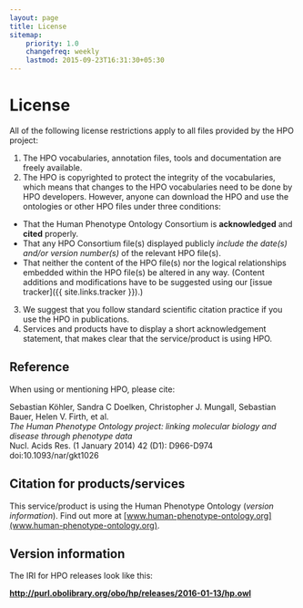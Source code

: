 ```yaml
---
layout: page
title: License
sitemap:
    priority: 1.0
    changefreq: weekly
    lastmod: 2015-09-23T16:31:30+05:30
---
```


# License

All of the following license restrictions apply to all files provided by the HPO project:

 1. The HPO vocabularies, annotation files, tools and documentation are freely available. 
 2. The HPO is copyrighted to protect the integrity of the vocabularies, which means that changes to the HPO vocabularies need to be done by HPO developers. 
    However, anyone can download the HPO and use the ontologies or other HPO files under three conditions:
  * That the Human Phenotype Ontology Consortium is **acknowledged** and **cited** properly.
  * That any HPO Consortium file(s) displayed publicly *include the date(s) and/or version number(s)* of the relevant HPO file(s).
  * That neither the content of the HPO file(s) nor the logical relationships embedded within the HPO file(s) be altered in any way. (Content additions and modifications have to be suggested using our [issue tracker]({{ site.links.tracker }}).)
 3. We suggest that you follow standard scientific citation practice if you use the HPO in publications.
 4. Services and products have to display a short acknowledgement statement, that makes clear that the service/product is using HPO.
 
 
 
## Reference

When using or mentioning HPO, please cite:

Sebastian Köhler, Sandra C Doelken, Christopher J. Mungall, Sebastian Bauer, Helen V. Firth, et al.  
*The Human Phenotype Ontology project: linking molecular biology and disease through phenotype data*  
Nucl. Acids Res. (1 January 2014) 42 (D1): D966-D974 doi:10.1093/nar/gkt1026
 
## Citation for products/services

This service/product is using the Human Phenotype Ontology (*version information*). Find out more at [www.human-phenotype-ontology.org](www.human-phenotype-ontology.org).

## Version information

The IRI for HPO releases look like this:

**http://purl.obolibrary.org/obo/hp/releases/2016-01-13/hp.owl**



